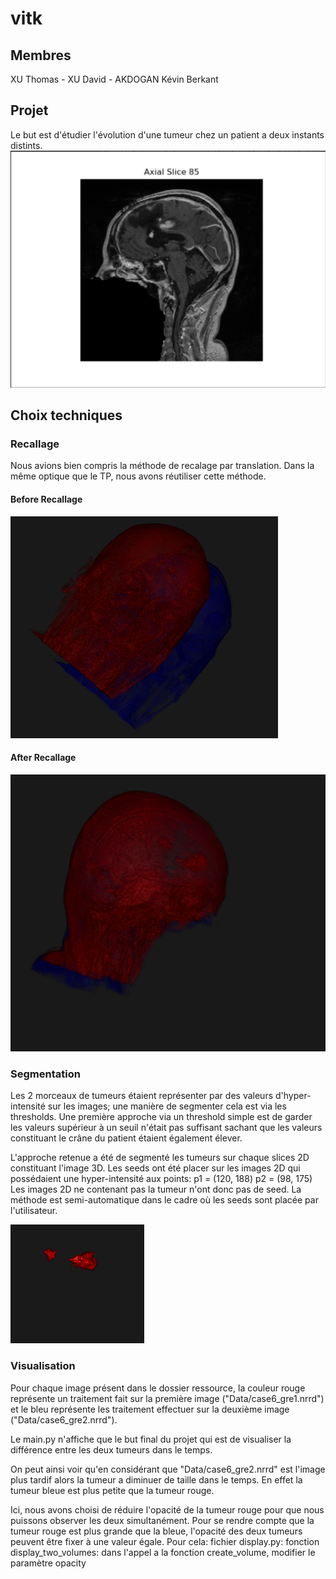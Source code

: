# vitk

## Membres   
XU Thomas - XU David - AKDOGAN Kévin Berkant  

## Projet

Le but est d'étudier l'évolution d'une tumeur chez un patient a deux instants distints.
![Tumeur en 2d](ressources/to_seg.png)

## Choix techniques

### Recallage  

Nous avions bien compris la méthode de recalage par translation.
Dans la même optique que le TP, nous avons réutiliser cette méthode.

#### Before Recallage
![Avant recallage](ressources/before_reg.png)

#### After Recallage
![Apres recallage](ressources/after_reg.png)


### Segmentation

Les 2 morceaux de tumeurs étaient représenter par des valeurs d'hyper-intensité
sur les images; une manière de segmenter cela est via les thresholds.
Une première approche via un threshold simple est de garder les valeurs
supérieur à un seuil n'était pas suffisant sachant que les valeurs constituant
le crâne du patient étaient également élever.

L'approche retenue a été de segmenté les tumeurs sur chaque slices 2D 
constituant l'image 3D.
Les seeds ont été placer sur les images 2D qui possédaient une hyper-intensité
aux points: 
    p1 = (120, 188)
    p2 = (98, 175)
Les images 2D ne contenant pas la tumeur n'ont donc pas de seed.
La méthode est semi-automatique dans le cadre où les seeds sont placée par
l'utilisateur.

![Tumeur segmentée](ressources/seg.png)


### Visualisation

Pour chaque image présent dans le dossier ressource, la couleur rouge représente
un traitement fait sur la première image ("Data/case6_gre1.nrrd") et le bleu
représente les traitement effectuer sur la deuxième image 
("Data/case6_gre2.nrrd").

Le main.py n'affiche que le but final du projet qui est de visualiser la 
différence entre les deux tumeurs dans le temps.

On peut ainsi voir qu'en considérant que "Data/case6_gre2.nrrd" est l'image plus
tardif alors la tumeur a diminuer de taille dans le temps.
En effet la tumeur bleue est plus petite que la tumeur rouge.

Ici, nous avons choisi de réduire l'opacité de la tumeur rouge pour que nous
puissons observer les deux simultanément.
Pour se rendre compte que la tumeur rouge est plus grande que la bleue,
l'opacité des deux tumeurs peuvent être fixer à une valeur égale.
Pour cela:
	fichier display.py:
	  fonction display_two_volumes:
		dans l'appel a la fonction create_volume, modifier le paramètre opacity
